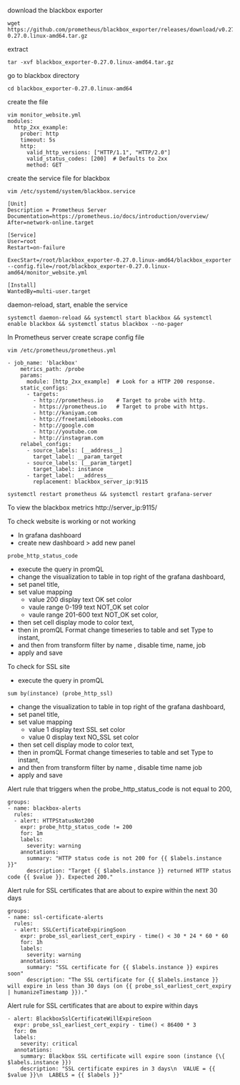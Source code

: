 download the blackbox exporter
```
wget https://github.com/prometheus/blackbox_exporter/releases/download/v0.27.0/blackbox_exporter-0.27.0.linux-amd64.tar.gz
```
extract
```
tar -xvf blackbox_exporter-0.27.0.linux-amd64.tar.gz
```
go to blackbox directory
```
cd blackbox_exporter-0.27.0.linux-amd64
```
create the file
```
vim monitor_website.yml
modules:
  http_2xx_example:
    prober: http
    timeout: 5s
    http:
      valid_http_versions: ["HTTP/1.1", "HTTP/2.0"]
      valid_status_codes: [200]  # Defaults to 2xx
      method: GET
```
create the service file for blackbox 
```
vim /etc/systemd/system/blackbox.service
```
```
[Unit]
Description = Prometheus Server
Documentation=https://prometheus.io/docs/introduction/overview/
After=network-online.target

[Service]
User=root
Restart=on-failure

ExecStart=/root/blackbox_exporter-0.27.0.linux-amd64/blackbox_exporter --config.file=/root/blackbox_exporter-0.27.0.linux-amd64/monitor_website.yml

[Install]
WantedBy=multi-user.target
```
daemon-reload, start, enable the service
```
systemctl daemon-reload && systemctl start blackbox && systemctl enable blackbox && systemctl status blackbox --no-pager
```

In Prometheus server
create scrape config file
```
vim /etc/prometheus/prometheus.yml
```
```
- job_name: 'blackbox'
    metrics_path: /probe
    params:
      module: [http_2xx_example]  # Look for a HTTP 200 response.
    static_configs:
      - targets:
        - http://prometheus.io    # Target to probe with http.
        - https://prometheus.io   # Target to probe with https.
        - http://kaniyam.com
        - http://freetamilebooks.com
        - http://google.com
        - http://youtube.com
        - http://instagram.com
    relabel_configs:
      - source_labels: [__address__]
        target_label: __param_target
      - source_labels: [__param_target]
        target_label: instance
      - target_label: __address__
        replacement: blackbox_server_ip:9115
```
```
systemctl restart prometheus && systemctl restart grafana-server        
```
To view the blackbox metrics
http://server_ip:9115/

To check website is working or not working
- In grafana dashboard
- create new dashboard > add new panel
```
probe_http_status_code
```
- execute the query in promQL
- change the visualization to table in top right of the grafana dashboard,
- set panel title,
- set value mapping 
  - value 200 display text OK set color
  - vaule range 0-199 text NOT_OK set color
  - vaule range 201-600 text NOT_OK set color,
- then set cell display mode to color text,
- then in promQL Format change timeseries to table and set Type to instant,
- and then from transform filter by name , disable time, name, job
- apply and save

To check for SSL site
- execute the query in promQL
```
sum by(instance) (probe_http_ssl)
```
- change the visualization to table in top right of the grafana dashboard,
- set panel title,
- set value mapping 
  - value 1 display text SSL set color
  - value 0 display text NO_SSL set color
- then set cell display mode to color text,
- then in promQL Format change timeseries to table and set Type to instant,
- and then from transform filter by name , disable time name job
- apply and save


Alert rule that triggers when the probe_http_status_code is not equal to 200,
```
groups:
- name: blackbox-alerts
  rules:
  - alert: HTTPStatusNot200
    expr: probe_http_status_code != 200
    for: 1m
    labels:
      severity: warning
    annotations:
      summary: "HTTP status code is not 200 for {{ $labels.instance }}"
      description: "Target {{ $labels.instance }} returned HTTP status code {{ $value }}. Expected 200."
```
Alert rule for SSL certificates that are about to expire within the next 30 days
```
groups:
- name: ssl-certificate-alerts
  rules:
  - alert: SSLCertificateExpiringSoon
    expr: probe_ssl_earliest_cert_expiry - time() < 30 * 24 * 60 * 60
    for: 1h
    labels:
      severity: warning
    annotations:
      summary: "SSL certificate for {{ $labels.instance }} expires soon"
      description: "The SSL certificate for {{ $labels.instance }} will expire in less than 30 days (on {{ probe_ssl_earliest_cert_expiry | humanizeTimestamp }})."
```
Alert rule for SSL certificates that are about to expire within days
```
- alert: BlackboxSslCertificateWillExpireSoon
  expr: probe_ssl_earliest_cert_expiry - time() < 86400 * 3
  for: 0m
  labels:
    severity: critical
  annotations:
    summary: Blackbox SSL certificate will expire soon (instance {\{ $labels.instance }})
    description: "SSL certificate expires in 3 days\n  VALUE = {{ $value }}\n  LABELS = {{ $labels }}"
```



